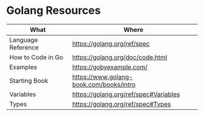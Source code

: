 # Golang Resources

|What|Where|
|---|---|
|Language Reference|https://golang.org/ref/spec|
|How to Code in Go|https://golang.org/doc/code.html|
|Examples|https://gobyexample.com/|
|Starting Book|https://www.golang-book.com/books/intro|
|Variables|https://golang.org/ref/spec#Variables|
|Types|https://golang.org/ref/spec#Types|


